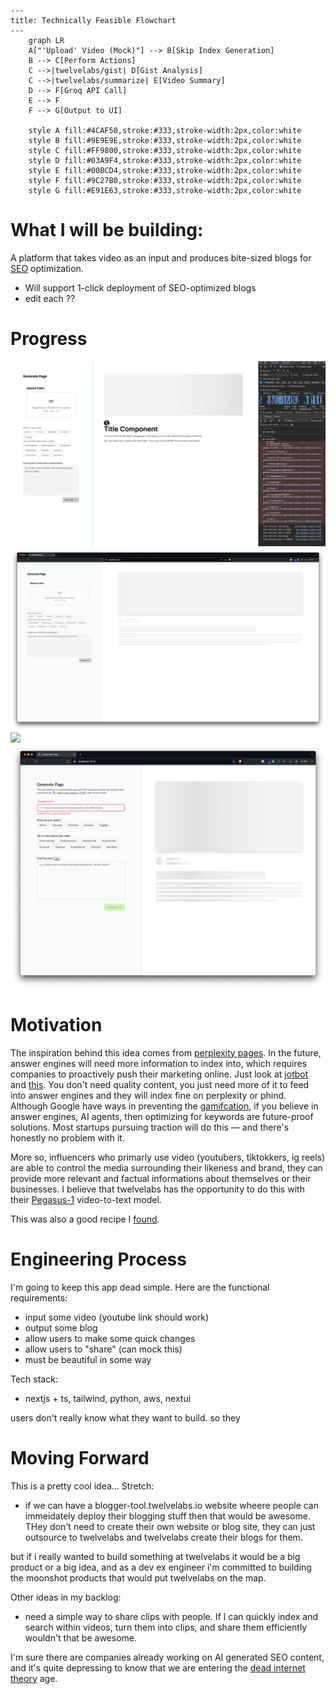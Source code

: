 ```mermaid
---
title: Technically Feasible Flowchart
---
    graph LR
    A["'Upload' Video (Mock)"] --> B[Skip Index Generation]
    B --> C[Perform Actions]
    C -->|twelvelabs/gist| D[Gist Analysis]
    C -->|twelvelabs/summarize| E[Video Summary]
    D --> F[Groq API Call]
    E --> F
    F --> G[Output to UI]
    
    style A fill:#4CAF50,stroke:#333,stroke-width:2px,color:white
    style B fill:#9E9E9E,stroke:#333,stroke-width:2px,color:white
    style C fill:#FF9800,stroke:#333,stroke-width:2px,color:white
    style D fill:#03A9F4,stroke:#333,stroke-width:2px,color:white
    style E fill:#00BCD4,stroke:#333,stroke-width:2px,color:white
    style F fill:#9C27B0,stroke:#333,stroke-width:2px,color:white
    style G fill:#E91E63,stroke:#333,stroke-width:2px,color:white
```

# What I will be building:
A platform that takes video as an input and produces bite-sized blogs for [SEO](https://en.wikipedia.org/wiki/Search_engine_optimization) optimization.

- Will support 1-click deployment of SEO-optimized blogs
- edit each <h>??

# Progress
![](left-init.png)
![](loading.png)
![](progress.png)
![](left-final.png)


# Motivation
The inspiration behind this idea comes from [perplexity pages](https://www.perplexity.ai/hub/blog/perplexity-pages). In the future, answer engines will need more information to index into, which requires companies to proactively push their marketing online. Just look at [jotbot](https://myjotbot.com/blog) and [this](). You don't need quality content, you just need more of it to feed into answer engines and they will index fine on perplexity or phind. Although Google have ways in preventing the [gamifcation](https://blog.hubspot.com/marketing/diagnose-fix-google-penalty), if you believe in answer engines, AI agents, then optimizing for keywords are future-proof solutions. Most startups pursuing traction will do this — and there's honestly no problem with it. 

More so, influencers who primarly use video (youtubers, tiktokkers, ig reels) are able to control the media surrounding their likeness and brand, they can provide more relevant and factual informations about themselves or their businesses. I believe that twelvelabs has the opportunity to do this with their [Pegasus-1](https://www.twelvelabs.io/blog/introducing-pegasus-1) video-to-text model.

This was also a good recipe I [found](https://playground.twelvelabs.io/indexes/65eff5b16dc02a0c6004a059/generate?v=65f0045566995fbd9fd64d7d&cache=true&mode=template&st=chapter&cp=Divide+the+chapters+step+by+step+introduced+in+this+video).

# Engineering Process

I'm going to keep this app dead simple. Here are the functional requirements:
- input some video (youtube link should work)
- output some blog 
- allow users to make some quick changes
- allow users to "share" (can mock this)
- must be beautiful in some way

Tech stack:
- nextjs + ts, tailwind, python, aws, nextui

users don't really know what they want to build. so they

# Moving Forward
This is a pretty cool idea...
Stretch:
- if we can have a blogger-tool.twelvelabs.io website wheere people can immeidately deploy their blogging stuff then that would be awesome. THey don't need to create their own website or blog site, they can just outsource to twelvelabs and twelvelabs create their blogs for them.

but if i really wanted to build something at twelvelabs it would be a big product or a big idea, and as a dev ex engineer i'm committed to building the moonshot products that would put twelvelabs on the map.


Other ideas in my backlog:
- need a simple way to share clips with people. If I can quickly index and search within videos, turn them into clips, and share them efficiently wouldn't that be awesome.



I'm sure there are companies already working on AI generated SEO content, and it's quite depressing to know that we are entering the [dead internet theory](https://en.wikipedia.org/wiki/Dead_Internet_theory) age.

